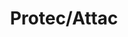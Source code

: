 ---
layout: design
permalink: /protec_attac/
title: "Protec/Attac"
created: "2022"
root: "/assets/02_design/protec_attac/"
bg-video: >
  <iframe src="https://www.youtube.com/embed/bf8TFdKXktw?hd=1&rel=0&modestbranding=1&controls=0&loop=1&playlist=bf8TFdKXktw" width="640" height="360" frameborder="0" webkitallowfullscreen mozallowfullscreen allowfullscreen></iframe>

description: >
  Do nothing. Die young. End the world.

  This is a show that deals directly with feelings of isolation, dread, and political despair. It is an interview with a woman who has given herself fully to misery. For her, misery is both a state of grace and a new form of perverse political action. The interview gradually morphs into a series of strange games that require audience participation and are meant to prime the audience into accepting her agenda: the end of human history. Protec/Attac is a performance about misery, hopelessness, and following directions.


artists:
  - person: Peter Mills Weiss
  - person: Julia Mounsey

role:
 - Video Designer

showings:
  - text: SchauSpielHaus Hamburg ~ 2023
    url: https://schauspielhaus.de/st%C3%BCcke/protecattac
  - text: Under The Radar ~ 2023

credits:
  - Julia Weininger ~ Performer
  - Lars Rudolph ~ Performer
  - Kate McGee ~ Stage Design
  - Aaron Profumo ~ Producer

press:
  - text: Nachtkritik
    url: https://www.nachtkritik.de/nachtkritiken/deutschland/hamburg-schleswig-holstein/hamburg/deutsches-schauspielhaus-hamburg/protec-attac-deutsches-schauspielhaus-hamburg-das-new-yorker-kuenstler-innenduo-julia-mounsey-und-peter-mills-weiss-erzaehlt-von-der-sehnsucht-nach-ausstieg-aus-dem-psychostress

documentation:
  - "01.jpg"
  - "02.jpg"
  - "03.jpg"
  - "04.jpg"
  - "05.jpg"
  - "06.jpg"
---